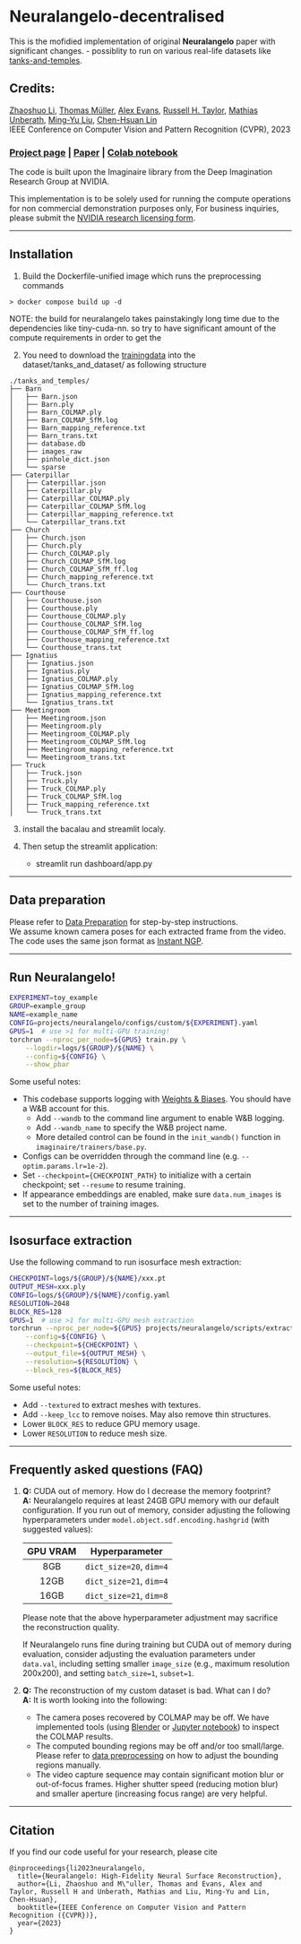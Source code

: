 # Neuralangelo-decentralised 
This is the mofidied implementation of original **Neuralangelo** paper with significant changes.
    - possiblity to run on various real-life datasets like [tanks-and-temples]().




## Credits:

[Zhaoshuo Li](https://mli0603.github.io/),
[Thomas Müller](https://tom94.net/),
[Alex Evans](https://research.nvidia.com/person/alex-evans),
[Russell H. Taylor](https://www.cs.jhu.edu/~rht/),
[Mathias Unberath](https://mathiasunberath.github.io/),
[Ming-Yu Liu](https://mingyuliu.net/),
[Chen-Hsuan Lin](https://chenhsuanlin.bitbucket.io/)  
IEEE Conference on Computer Vision and Pattern Recognition (CVPR), 2023

### [Project page](https://research.nvidia.com/labs/dir/neuralangelo/) | [Paper](https://arxiv.org/abs/2306.03092/) | [Colab notebook](https://colab.research.google.com/drive/13u8DX9BNzQwiyPPCB7_4DbSxiQ5-_nGF)

The code is built upon the Imaginaire library from the Deep Imagination Research Group at NVIDIA.  




This implementation is to be solely used for running the compute operations for non commercial demonstration purposes only, For business inquiries, please submit the [NVIDIA research licensing form](https://www.nvidia.com/en-us/research/inquiries/).

--------------------------------------

## Installation


1. Build the Dockerfile-unified image which runs the preprocessing commands

```
> docker compose build up -d 
```

NOTE: the build for neuralangelo takes painstakingly long time due to the dependencies like tiny-cuda-nn. so try to have significant amount of the compute requirements in order to get the 



2. You need to download the [trainingdata](https://drive.google.com/file/d/1jAr3IDvhVmmYeDWi0D_JfgiHcl70rzVE/view?resourcekey=) into the dataset/tanks_and_dataset/ as following structure

```
./tanks_and_temples/
├── Barn
│   ├── Barn.json
│   ├── Barn.ply
│   ├── Barn_COLMAP.ply
│   ├── Barn_COLMAP_SfM.log
│   ├── Barn_mapping_reference.txt
│   ├── Barn_trans.txt
│   ├── database.db
│   ├── images_raw
│   ├── pinhole_dict.json
│   └── sparse
├── Caterpillar
│   ├── Caterpillar.json
│   ├── Caterpillar.ply
│   ├── Caterpillar_COLMAP.ply
│   ├── Caterpillar_COLMAP_SfM.log
│   ├── Caterpillar_mapping_reference.txt
│   └── Caterpillar_trans.txt
├── Church
│   ├── Church.json
│   ├── Church.ply
│   ├── Church_COLMAP.ply
│   ├── Church_COLMAP_SfM.log
│   ├── Church_COLMAP_SfM_ff.log
│   ├── Church_mapping_reference.txt
│   └── Church_trans.txt
├── Courthouse
│   ├── Courthouse.json
│   ├── Courthouse.ply
│   ├── Courthouse_COLMAP.ply
│   ├── Courthouse_COLMAP_SfM.log
│   ├── Courthouse_COLMAP_SfM_ff.log
│   ├── Courthouse_mapping_reference.txt
│   └── Courthouse_trans.txt
├── Ignatius
│   ├── Ignatius.json
│   ├── Ignatius.ply
│   ├── Ignatius_COLMAP.ply
│   ├── Ignatius_COLMAP_SfM.log
│   ├── Ignatius_mapping_reference.txt
│   └── Ignatius_trans.txt
├── Meetingroom
│   ├── Meetingroom.json
│   ├── Meetingroom.ply
│   ├── Meetingroom_COLMAP.ply
│   ├── Meetingroom_COLMAP_SfM.log
│   ├── Meetingroom_mapping_reference.txt
│   └── Meetingroom_trans.txt
├── Truck
│   ├── Truck.json
│   ├── Truck.ply
│   ├── Truck_COLMAP.ply
│   ├── Truck_COLMAP_SfM.log
│   ├── Truck_mapping_reference.txt
│   └── Truck_trans.txt
```
3. install the bacalau and streamlit localy.

4. Then setup the streamlit application: 
    - streamlit run dashboard/app.py    


--------------------------------------

## Data preparation
Please refer to [Data Preparation](DATA_PROCESSING.md) for step-by-step instructions.  
We assume known camera poses for each extracted frame from the video.
The code uses the same json format as [Instant NGP](https://github.com/NVlabs/instant-ngp).

--------------------------------------

## Run Neuralangelo!
```bash
EXPERIMENT=toy_example
GROUP=example_group
NAME=example_name
CONFIG=projects/neuralangelo/configs/custom/${EXPERIMENT}.yaml
GPUS=1  # use >1 for multi-GPU training!
torchrun --nproc_per_node=${GPUS} train.py \
    --logdir=logs/${GROUP}/${NAME} \
    --config=${CONFIG} \
    --show_pbar
```
Some useful notes:
- This codebase supports logging with [Weights & Biases](https://wandb.ai/site). You should have a W&B account for this.
    - Add `--wandb` to the command line argument to enable W&B logging.
    - Add `--wandb_name` to specify the W&B project name.
    - More detailed control can be found in the `init_wandb()` function in `imaginaire/trainers/base.py`.
- Configs can be overridden through the command line (e.g. `--optim.params.lr=1e-2`).
- Set `--checkpoint={CHECKPOINT_PATH}` to initialize with a certain checkpoint; set `--resume` to resume training.
- If appearance embeddings are enabled, make sure `data.num_images` is set to the number of training images.

--------------------------------------

## Isosurface extraction
Use the following command to run isosurface mesh extraction:
```bash
CHECKPOINT=logs/${GROUP}/${NAME}/xxx.pt
OUTPUT_MESH=xxx.ply
CONFIG=logs/${GROUP}/${NAME}/config.yaml
RESOLUTION=2048
BLOCK_RES=128
GPUS=1  # use >1 for multi-GPU mesh extraction
torchrun --nproc_per_node=${GPUS} projects/neuralangelo/scripts/extract_mesh.py \
    --config=${CONFIG} \
    --checkpoint=${CHECKPOINT} \
    --output_file=${OUTPUT_MESH} \
    --resolution=${RESOLUTION} \
    --block_res=${BLOCK_RES}
```
Some useful notes:
- Add `--textured` to extract meshes with textures.
- Add `--keep_lcc` to remove noises. May also remove thin structures.
- Lower `BLOCK_RES` to reduce GPU memory usage.
- Lower `RESOLUTION` to reduce mesh size.

--------------------------------------

## Frequently asked questions (FAQ)
1. **Q:** CUDA out of memory. How do I decrease the memory footprint?  
    **A:** Neuralangelo requires at least 24GB GPU memory with our default configuration. If you run out of memory, consider adjusting the following hyperparameters under `model.object.sdf.encoding.hashgrid` (with suggested values):

    | GPU VRAM      | Hyperparameter          |
    | :-----------: | :---------------------: |
    | 8GB           | `dict_size=20`, `dim=4` |
    | 12GB          | `dict_size=21`, `dim=4` |
    | 16GB          | `dict_size=21`, `dim=8` |

    Please note that the above hyperparameter adjustment may sacrifice the reconstruction quality.

   If Neuralangelo runs fine during training but CUDA out of memory during evaluation, consider adjusting the evaluation parameters under `data.val`, including setting smaller `image_size` (e.g., maximum resolution 200x200), and setting `batch_size=1`, `subset=1`.

2. **Q:** The reconstruction of my custom dataset is bad. What can I do?  
    **A:** It is worth looking into the following:
    - The camera poses recovered by COLMAP may be off. We have implemented tools (using [Blender](https://github.com/mli0603/BlenderNeuralangelo) or [Jupyter notebook](projects/neuralangelo/scripts/visualize_colmap.ipynb)) to inspect the COLMAP results.
    - The computed bounding regions may be off and/or too small/large. Please refer to [data preprocessing](DATA_PROCESSING.md) on how to adjust the bounding regions manually.
    - The video capture sequence may contain significant motion blur or out-of-focus frames. Higher shutter speed (reducing motion blur) and smaller aperture (increasing focus range) are very helpful.

--------------------------------------

## Citation
If you find our code useful for your research, please cite
```
@inproceedings{li2023neuralangelo,
  title={Neuralangelo: High-Fidelity Neural Surface Reconstruction},
  author={Li, Zhaoshuo and M\"uller, Thomas and Evans, Alex and Taylor, Russell H and Unberath, Mathias and Liu, Ming-Yu and Lin, Chen-Hsuan},
  booktitle={IEEE Conference on Computer Vision and Pattern Recognition ({CVPR})},
  year={2023}
}
```
